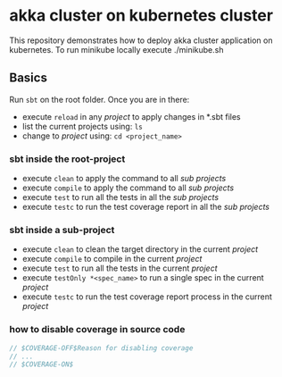 # akka cluster on kubernetes cluster

This repository demonstrates how to deploy akka cluster application on kubernetes. 
To run minikube locally execute ./minikube.sh

## Basics
Run `sbt` on the root folder. Once you are in there:
- execute `reload` in any *project* to apply changes in *.sbt files
- list the current projects using: `ls`
- change to *project* using: `cd <project_name>`

### sbt inside the root-project
- execute `clean` to apply the command to all *sub projects*
- execute `compile` to apply the command to all *sub projects*
- execute `test` to run all the tests in all the *sub projects*
- execute `testc` to run the test coverage report in all the *sub projects*

### sbt inside a sub-project
- execute `clean` to clean the target directory in the current *project*
- execute `compile` to compile in the current *project*
- execute `test` to run all the tests in the current *project*
- execute `testOnly *<spec_name>` to run a single spec in the current *project*
- execute `testc` to run the test coverage report process in the current *project*

### how to disable coverage in source code
```scala
// $COVERAGE-OFF$Reason for disabling coverage
// ...
// $COVERAGE-ON$
```